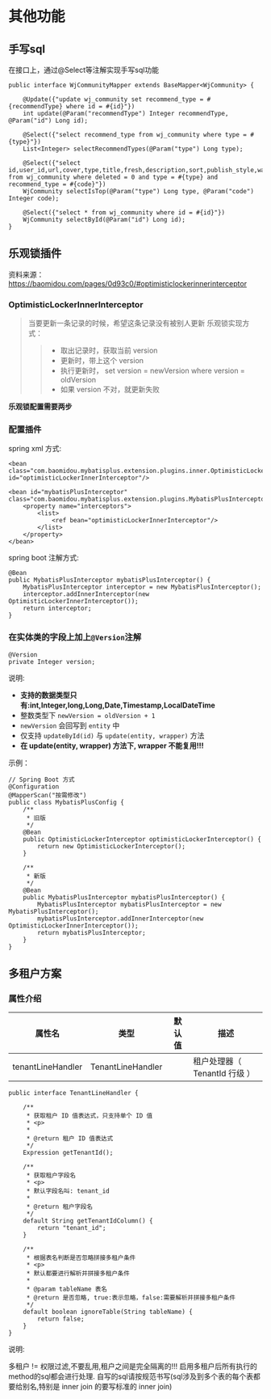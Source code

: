 # 其他功能

## 手写sql

在接口上，通过@Select等注解实现手写sql功能

~~~~
public interface WjCommunityMapper extends BaseMapper<WjCommunity> {

    @Update({"update wj_community set recommend_type = #{recommendType} where id = #{id}"})
    int update(@Param("recommendType") Integer recommendType, @Param("id") Long id);

    @Select({"select recommend_type from wj_community where type = #{type}"})
    List<Integer> selectRecommendTypes(@Param("type") Long type);

    @Select({"select id,user_id,url,cover,type,title,fresh,description,sort,publish_style,watch_times,rank,status,score,deleted,recommend_type,create_time,modify_time,version from wj_community where deleted = 0 and type = #{type} and recommend_type = #{code}"})
    WjCommunity selectIsTop(@Param("type") Long type, @Param("code") Integer code);

    @Select({"select * from wj_community where id = #{id}"})
    WjCommunity selectById(@Param("id") Long id);
}
~~~~

## 乐观锁插件

资料来源：https://baomidou.com/pages/0d93c0/#optimisticlockerinnerinterceptor

### OptimisticLockerInnerInterceptor

> 当要更新一条记录的时候，希望这条记录没有被别人更新
> 乐观锁实现方式：
>
> > - 取出记录时，获取当前 version
> > - 更新时，带上这个 version
> > - 执行更新时， set version = newVersion where version = oldVersion
> > - 如果 version 不对，就更新失败

**乐观锁配置需要两步**

### 配置插件

spring xml 方式:

```
<bean class="com.baomidou.mybatisplus.extension.plugins.inner.OptimisticLockerInnerInterceptor" id="optimisticLockerInnerInterceptor"/>

<bean id="mybatisPlusInterceptor" class="com.baomidou.mybatisplus.extension.plugins.MybatisPlusInterceptor">
    <property name="interceptors">
        <list>
            <ref bean="optimisticLockerInnerInterceptor"/>
        </list>
    </property>
</bean>

```

spring boot 注解方式:

```
@Bean
public MybatisPlusInterceptor mybatisPlusInterceptor() {
    MybatisPlusInterceptor interceptor = new MybatisPlusInterceptor();
    interceptor.addInnerInterceptor(new OptimisticLockerInnerInterceptor());
    return interceptor;
}

```

### 在实体类的字段上加上`@Version`注解

```
@Version
private Integer version;

```



说明:

- **支持的数据类型只有:int,Integer,long,Long,Date,Timestamp,LocalDateTime**
- 整数类型下 `newVersion = oldVersion + 1`
- `newVersion` 会回写到 `entity` 中
- 仅支持 `updateById(id)` 与 `update(entity, wrapper)` 方法
- **在 update(entity, wrapper) 方法下, wrapper 不能复用!!!**

示例：

```
// Spring Boot 方式
@Configuration
@MapperScan("按需修改")
public class MybatisPlusConfig {
    /**
     * 旧版
     */
    @Bean
    public OptimisticLockerInterceptor optimisticLockerInterceptor() {
        return new OptimisticLockerInterceptor();
    }

    /**
     * 新版
     */
    @Bean
    public MybatisPlusInterceptor mybatisPlusInterceptor() {
        MybatisPlusInterceptor mybatisPlusInterceptor = new MybatisPlusInterceptor();
        mybatisPlusInterceptor.addInnerInterceptor(new OptimisticLockerInnerInterceptor());
        return mybatisPlusInterceptor;
    }
}
```

## 多租户方案

### 属性介绍

| 属性名               | 类型                | 默认值  | 描述                   |
| ----------------- | ----------------- | ---- | -------------------- |
| tenantLineHandler | TenantLineHandler |      | 租户处理器（ TenantId 行级 ） |

```
public interface TenantLineHandler {

    /**
     * 获取租户 ID 值表达式，只支持单个 ID 值
     * <p>
     *
     * @return 租户 ID 值表达式
     */
    Expression getTenantId();

    /**
     * 获取租户字段名
     * <p>
     * 默认字段名叫: tenant_id
     *
     * @return 租户字段名
     */
    default String getTenantIdColumn() {
        return "tenant_id";
    }

    /**
     * 根据表名判断是否忽略拼接多租户条件
     * <p>
     * 默认都要进行解析并拼接多租户条件
     *
     * @param tableName 表名
     * @return 是否忽略, true:表示忽略，false:需要解析并拼接多租户条件
     */
    default boolean ignoreTable(String tableName) {
        return false;
    }
}

```

说明:

多租户 != 权限过滤,不要乱用,租户之间是完全隔离的!!!
启用多租户后所有执行的method的sql都会进行处理.
自写的sql请按规范书写(sql涉及到多个表的每个表都要给别名,特别是 inner join 的要写标准的 inner join)